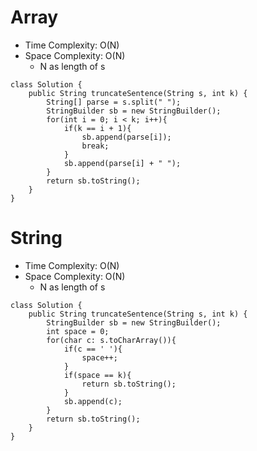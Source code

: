 # Array
* Time Complexity: O(N)
* Space Complexity: O(N)
	* N as length of s
```
class Solution {
    public String truncateSentence(String s, int k) {
        String[] parse = s.split(" ");
        StringBuilder sb = new StringBuilder();
        for(int i = 0; i < k; i++){
            if(k == i + 1){
                sb.append(parse[i]);
                break;
            }
            sb.append(parse[i] + " ");
        }
        return sb.toString();
    }
}
```
# String
* Time Complexity: O(N)
* Space Complexity: O(N)
	* N as length of s
```
class Solution {
    public String truncateSentence(String s, int k) {
        StringBuilder sb = new StringBuilder();
        int space = 0;
        for(char c: s.toCharArray()){
            if(c == ' '){
                space++;
            }
            if(space == k){
                return sb.toString();
            }
            sb.append(c);
        }
        return sb.toString();
    }
}
```